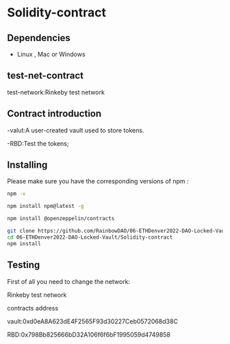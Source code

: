 # Solidity-contract
## Dependencies

- Linux , Mac or Windows

## test-net-contract

test-network:Rinkeby test network

## Contract introduction

-valut:A user-created vault used to store tokens. 

-RBD:Test the tokens;


## **Installing**

Please make sure you have the corresponding versions of npm :

```bash
npm -v
```

```bash
npm install npm@latest -g
```

```bash
npm install @openzeppelin/contracts
```

```bash
git clone https://github.com/RainbowDAO/06-ETHDenver2022-DAO-Locked-Vault.git
cd 06-ETHDenver2022-DAO-Locked-Vault/Solidity-contract
npm install
```
## Testing

First of all you need to change the network:

Rinkeby test network

contracts address

vault:0xd0eA8A623dE4F2565F93d30227Ceb0572068d38C

RBD:0x798Bb825666bD32A106f6f6bF1995059d4749858




